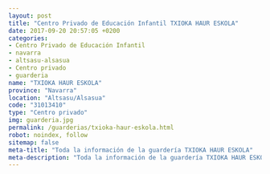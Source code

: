 ```yaml
---
layout: post
title: "Centro Privado de Educación Infantil TXIOKA HAUR ESKOLA"
date: 2017-09-20 20:57:05 +0200
categories:
- Centro Privado de Educación Infantil
- navarra
- altsasu-alsasua
- Centro privado
- guarderia
name: "TXIOKA HAUR ESKOLA"
province: "Navarra"
location: "Altsasu/Alsasua"
code: "31013410"
type: "Centro privado"
img: guarderia.jpg
permalink: /guarderias/txioka-haur-eskola.html
robot: noindex, follow
sitemap: false
meta-title: "Toda la información de la guardería TXIOKA HAUR ESKOLA"
meta-description: "Toda la información de la guardería TXIOKA HAUR ESKOLA"
---
```

